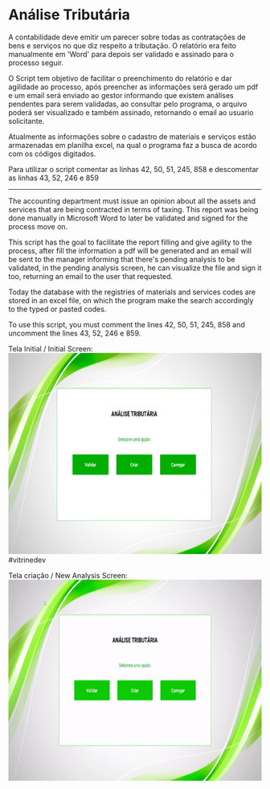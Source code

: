 # Análise Tributária 

A contabilidade deve emitir um parecer sobre todas as contratações de bens e serviços no que diz respeito a tributação.
O relatório era feito manualmente em 'Word' para depois ser validado e assinado para o processo seguir.

O Script tem objetivo de facilitar o preenchimento do relatório e dar agilidade ao processo, após preencher as informações será gerado um pdf e 
um email será enviado ao gestor informando que existem análises pendentes para serem validadas, ao consultar pelo programa, o arquivo poderá ser 
visualizado e também assinado, retornando o email ao usuario solicitante.

Atualmente as informações sobre o cadastro de materiais e serviços estão armazenadas em planilha excel, na qual o programa faz a busca de acordo com os códigos digitados.

Para utilizar o script comentar as linhas 42, 50, 51, 245, 858 e descomentar as linhas 43, 52, 246 e 859

---

The accounting department must issue an opinion about all the assets and services that are being contracted in terms of taxing.
This report was being done manually in Microsoft Word to later be validated and signed for the process move on.

This script has the goal to facilitate the report filling and give agility to the process, after fill the information a pdf will be generated and an email will be sent to the manager informing that there's pending analysis to be validated, in the pending analysis screen, he can visualize the file and sign it too, returning an email to the user that requested.

Today the database with the registries of materials and services codes are stored in an excel file, on which the program make the search accordingly to the typed or pasted codes.

To use this script, you must comment the lines 42, 50, 51, 245, 858 and uncomment the lines 43, 52, 246 e 859. 

Tela Initial / Initial Screen:<br>
<img src="https://github.com/LeandroPOliveira/Analise-Tributaria-Kivy/blob/main/tela_inicio.png" width="800" height="400">#vitrinedev

Tela criação / New Analysis Screen:<br>
<img src="https://github.com/LeandroPOliveira/Analise-Tributaria-Kivy/blob/main/tela_criar.gif" width="800" height="400">
